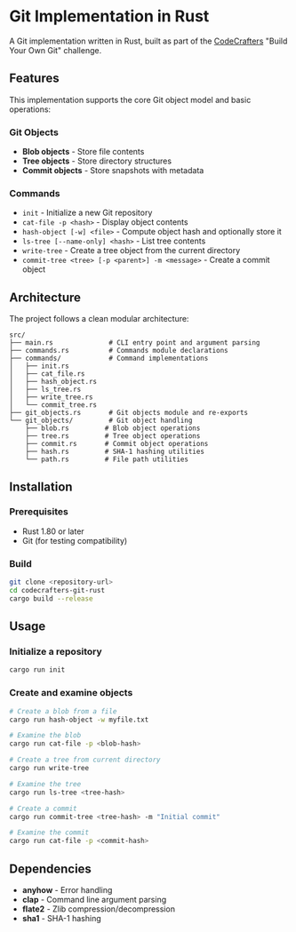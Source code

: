 # Git Implementation in Rust

A Git implementation written in Rust, built as part of the [CodeCrafters](https://codecrafters.io) "Build Your Own Git" challenge.

## Features

This implementation supports the core Git object model and basic operations:

### Git Objects
- **Blob objects** - Store file contents
- **Tree objects** - Store directory structures
- **Commit objects** - Store snapshots with metadata

### Commands
- `init` - Initialize a new Git repository
- `cat-file -p <hash>` - Display object contents
- `hash-object [-w] <file>` - Compute object hash and optionally store it
- `ls-tree [--name-only] <hash>` - List tree contents
- `write-tree` - Create a tree object from the current directory
- `commit-tree <tree> [-p <parent>] -m <message>` - Create a commit object

## Architecture

The project follows a clean modular architecture:

```
src/
├── main.rs              # CLI entry point and argument parsing
├── commands.rs          # Commands module declarations
├── commands/            # Command implementations
│   ├── init.rs
│   ├── cat_file.rs
│   ├── hash_object.rs
│   ├── ls_tree.rs
│   ├── write_tree.rs
│   └── commit_tree.rs
├── git_objects.rs       # Git objects module and re-exports
└── git_objects/         # Git object handling
    ├── blob.rs         # Blob object operations
    ├── tree.rs         # Tree object operations
    ├── commit.rs       # Commit object operations
    ├── hash.rs         # SHA-1 hashing utilities
    └── path.rs         # File path utilities
```

## Installation

### Prerequisites
- Rust 1.80 or later
- Git (for testing compatibility)

### Build
```bash
git clone <repository-url>
cd codecrafters-git-rust
cargo build --release
```

## Usage

### Initialize a repository
```bash
cargo run init
```

### Create and examine objects
```bash
# Create a blob from a file
cargo run hash-object -w myfile.txt

# Examine the blob
cargo run cat-file -p <blob-hash>

# Create a tree from current directory
cargo run write-tree

# Examine the tree
cargo run ls-tree <tree-hash>

# Create a commit
cargo run commit-tree <tree-hash> -m "Initial commit"

# Examine the commit
cargo run cat-file -p <commit-hash>
```

## Dependencies

- **anyhow** - Error handling
- **clap** - Command line argument parsing
- **flate2** - Zlib compression/decompression
- **sha1** - SHA-1 hashing
